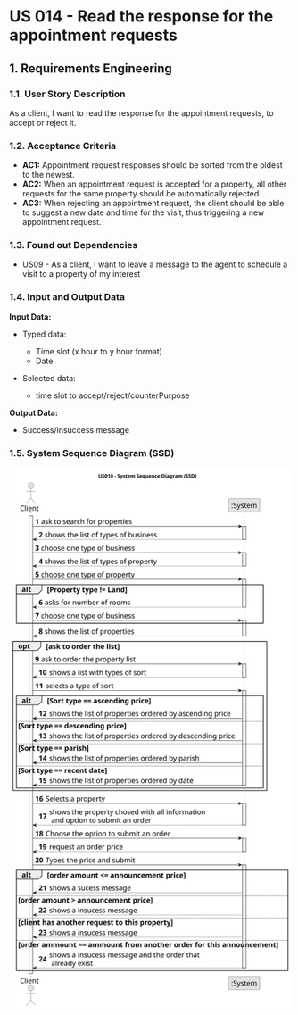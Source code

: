 # US 014 - Read the response for the appointment requests

## 1. Requirements Engineering


### 1.1. User Story Description


As a client, I want to read the response for the appointment requests, to
accept or reject it.




### 1.2. Acceptance Criteria

* **AC1:** Appointment request responses should be sorted from the oldest to the
  newest.
* **AC2:** When an appointment request is accepted for a property, all other requests
  for the same property should be automatically rejected.
* **AC3:** When rejecting an appointment request, the client should be able to suggest
  a new date and time for the visit, thus triggering a new appointment request.



### 1.3. Found out Dependencies
* US09 - As a client, I want to leave a message to the agent to schedule a visit to a
  property of my interest

### 1.4. Input and Output Data


**Input Data:**

* Typed data:
	* Time slot (x hour to y hour format)
    * Date

* Selected data:
    * time slot to accept/reject/counterPurpose




**Output Data:**

* Success/insuccess message

### 1.5. System Sequence Diagram (SSD)




![System Sequence Diagram - Alternative One](svg/us010-system-sequence-diagram.svg)


